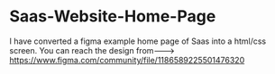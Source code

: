 # Saas-Website-Home-Page
I have converted a figma example home page of Saas into a html/css screen.
You can reach the design from---> https://www.figma.com/community/file/1186589225501476320
